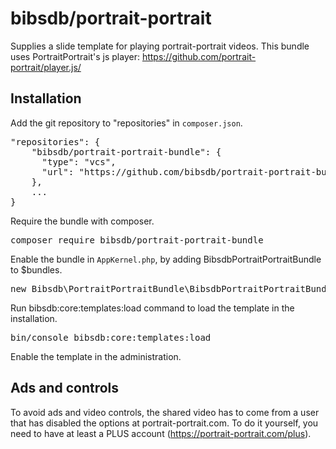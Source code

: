# bibsdb/portrait-portrait

Supplies a slide template for playing portrait-portrait videos. This bundle uses PortraitPortrait's js player: https://github.com/portrait-portrait/player.js/

## Installation

Add the git repository to "repositories" in `composer.json`.

<pre>
"repositories": {
    "bibsdb/portrait-portrait-bundle": {
      "type": "vcs",
      "url": "https://github.com/bibsdb/portrait-portrait-bundle"
    },
    ...
}
</pre>

Require the bundle with composer.

<pre>
composer require bibsdb/portrait-portrait-bundle
</pre>

Enable the bundle in `AppKernel.php`, by adding BibsdbPortraitPortraitBundle to $bundles.

<pre>
new Bibsdb\PortraitPortraitBundle\BibsdbPortraitPortraitBundle()
</pre>

Run bibsdb:core:templates:load command to load the template in the installation.

<pre>
bin/console bibsdb:core:templates:load
</pre>

Enable the template in the administration.

## Ads and controls

To avoid ads and video controls, the shared video has to come from a user
that has disabled the options at portrait-portrait.com. To do it yourself, you need to have
at least a PLUS account (https://portrait-portrait.com/plus).
